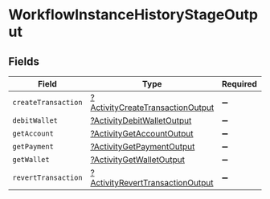 # WorkflowInstanceHistoryStageOutput


## Fields

| Field                                                                                      | Type                                                                                       | Required                                                                                   | Description                                                                                |
| ------------------------------------------------------------------------------------------ | ------------------------------------------------------------------------------------------ | ------------------------------------------------------------------------------------------ | ------------------------------------------------------------------------------------------ |
| `createTransaction`                                                                        | [?ActivityCreateTransactionOutput](../../models/shared/ActivityCreateTransactionOutput.md) | :heavy_minus_sign:                                                                         | N/A                                                                                        |
| `debitWallet`                                                                              | [?ActivityDebitWalletOutput](../../models/shared/ActivityDebitWalletOutput.md)             | :heavy_minus_sign:                                                                         | N/A                                                                                        |
| `getAccount`                                                                               | [?ActivityGetAccountOutput](../../models/shared/ActivityGetAccountOutput.md)               | :heavy_minus_sign:                                                                         | N/A                                                                                        |
| `getPayment`                                                                               | [?ActivityGetPaymentOutput](../../models/shared/ActivityGetPaymentOutput.md)               | :heavy_minus_sign:                                                                         | N/A                                                                                        |
| `getWallet`                                                                                | [?ActivityGetWalletOutput](../../models/shared/ActivityGetWalletOutput.md)                 | :heavy_minus_sign:                                                                         | N/A                                                                                        |
| `revertTransaction`                                                                        | [?ActivityRevertTransactionOutput](../../models/shared/ActivityRevertTransactionOutput.md) | :heavy_minus_sign:                                                                         | N/A                                                                                        |